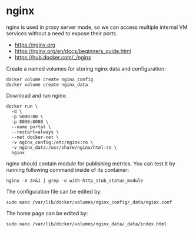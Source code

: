 # nginx

nginx is used in proxy server mode, so we can access multiple internal VM services without a need to expose their ports.

- https://nginx.org
- https://nginx.org/en/docs/beginners_guide.html
- https://hub.docker.com/_/nginx

Create a named volumes for storing nginx data and configuration:

```
docker volume create nginx_config
docker volume create nginx_data
```

Download and run nginx:

```
docker run \
  -d \
  -p 5000:80 \
  -p 8090:8080 \
  --name portal \
  --restart=always \
  --net docker-net \
  -v nginx_config:/etc/nginx:ro \
  -v nginx_data:/usr/share/nginx/html:ro \
  nginx
```

nginx should contain module for publishing metrics. You can test it by running following command inside of its container:

```
nginx -V 2>&1 | grep -o with-http_stub_status_module
```
The configuration file can be edited by:

```
sudo nano /var/lib/docker/volumes/nginx_config/_data/nginx.conf
```

The home page can be edited by:

```
sudo nano /var/lib/docker/volumes/nginx_data/_data/index.html
```
